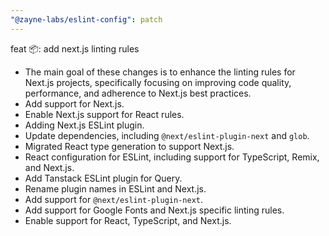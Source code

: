 ```yaml
---
"@zayne-labs/eslint-config": patch
---
```


feat 📦: add next.js linting rules

-  The main goal of these changes is to enhance the linting rules for Next.js projects, specifically focusing on improving code quality, performance, and adherence to Next.js best practices.
-  Add support for Next.js.
-  Enable Next.js support for React rules.
-  Adding Next.js ESLint plugin.
-  Update dependencies, including `@next/eslint-plugin-next` and `glob`.
-  Migrated React type generation to support Next.js.
-  React configuration for ESLint, including support for TypeScript, Remix, and Next.js.
-  Add Tanstack ESLint plugin for Query.
-  Rename plugin names in ESLint and Next.js.
-  Add support for `@next/eslint-plugin-next`.
-  Add support for Google Fonts and Next.js specific linting rules.
-  Enable support for React, TypeScript, and Next.js.

